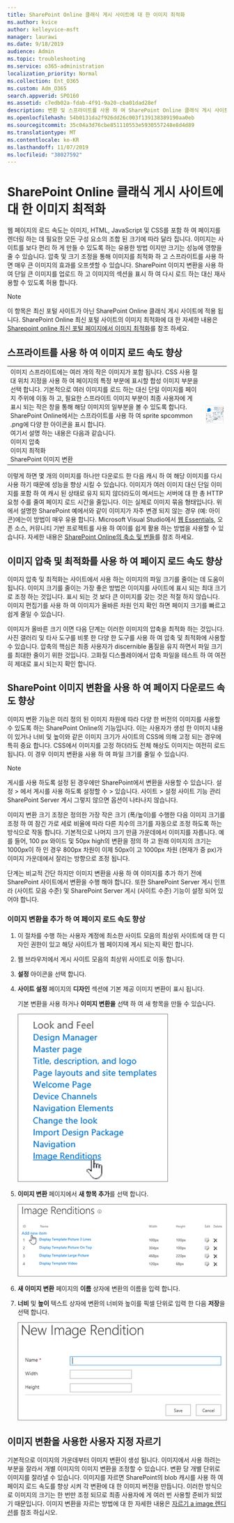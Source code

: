 ```yaml
---
title: SharePoint Online 클래식 게시 사이트에 대 한 이미지 최적화
ms.author: kvice
author: kelleyvice-msft
manager: laurawi
ms.date: 9/18/2019
audience: Admin
ms.topic: troubleshooting
ms.service: o365-administration
localization_priority: Normal
ms.collection: Ent_O365
ms.custom: Adm_O365
search.appverid: SPO160
ms.assetid: c7edb02a-fdab-4f91-9a20-cba01dad28ef
description: 변환 및 스프라이트를 사용 하 여 SharePoint Online 클래식 게시 사이트의 이미지 성능을 개선 하는 방법에 대해 알아봅니다.
ms.openlocfilehash: 54b0131da2f926dd26c003f139138389190aa0eb
ms.sourcegitcommit: 35c04a3d76cbe851110553e5930557248e8d4d89
ms.translationtype: MT
ms.contentlocale: ko-KR
ms.lasthandoff: 11/07/2019
ms.locfileid: "38027592"
---
```

# <a name="image-optimization-for-sharepoint-online-classic-publishing-sites"></a>SharePoint Online 클래식 게시 사이트에 대 한 이미지 최적화

웹 페이지의 로드 속도는 이미지, HTML, JavaScript 및 CSS를 포함 하 여 페이지를 렌더링 하는 데 필요한 모든 구성 요소의 조합 된 크기에 따라 달라 집니다. 이미지는 사이트를 보다 편리 하 게 만들 수 있도록 하는 유용한 방법 이지만 크기는 성능에 영향을 줄 수 있습니다. 압축 및 크기 조정을 통해 이미지를 최적화 하 고 스프라이트를 사용 하면 매우 큰 이미지의 효과를 오프셋할 수 있습니다. SharePoint 이미지 변환을 사용 하 여 단일 큰 이미지를 업로드 하 고 이미지의 섹션을 표시 하 여 다시 로드 하는 대신 재사용할 수 있도록 허용 합니다.

>[!NOTE]
>이 항목은 최신 포털 사이트가 아닌 SharePoint Online 클래식 게시 사이트에 적용 됩니다. SharePoint Online 최신 포털 사이트의 이미지 최적화에 대 한 자세한 내용은 [Sharepoint online 최신 포털 페이지에서 이미지 최적화](modern-image-optimization.md)를 참조 하세요.
  
## <a name="using-sprites-to-speed-up-image-loading"></a>스프라이트를 사용 하 여 이미지 로드 속도 향상

|||
|:-----|:-----|
| 이미지 스프라이트에는 여러 개의 작은 이미지가 포함 됩니다. CSS 사용 절대 위치 지정을 사용 하 여 페이지의 특정 부분에 표시할 합성 이미지 부분을 선택 합니다. 기본적으로 여러 이미지를 로드 하는 대신 단일 이미지를 페이지 주위에 이동 하 고, 필요한 스프라이트 이미지 부분이 최종 사용자에 게 표시 되는 작은 창을 통해 해당 이미지의 일부분을 볼 수 있도록 합니다. SharePoint Online에서는 스프라이트를 사용 하 여 sprite spcommon .png에 다양 한 아이콘을 표시 합니다.  <br/>  여기서 설명 하는 내용은 다음과 같습니다.  <br/>  이미지 압축  <br/>  이미지 최적화  <br/>  SharePoint 이미지 변환  <br/> |![Spcommon.png의 스크린샷](media/cc5cdee1-8e54-4537-9a8a-8854f4ee849f.png)|
   
이렇게 하면 몇 개의 이미지를 하나만 다운로드 한 다음 캐시 하 여 해당 이미지를 다시 사용 하기 때문에 성능을 향상 시킬 수 있습니다. 이미지가 여러 이미지 대신 단일 이미지를 포함 하 여 캐시 된 상태로 유지 되지 않더라도이 메서드는 서버에 대 한 총 HTTP 요청 수를 줄여 페이지 로드 시간을 줄입니다. 이는 실제로 이미지 묶음 형태입니다. 위에서 설명한 SharePoint 예에서와 같이 이미지가 자주 변경 되지 않는 경우 (예: 아이콘)에는이 방법이 매우 유용 합니다. Microsoft Visual Studio에서 [웹 Essentials](https://vswebessentials.com/), 오픈 소스, 커뮤니티 기반 프로젝트를 사용 하 여이를 쉽게 활용 하는 방법을 사용할 수 있습니다. 자세한 내용은 [SharePoint Online의 축소 및 번들](https://go.microsoft.com/fwlink/?LinkId=708698)를 참조 하세요.
  
## <a name="using-image-compression-and-optimization-to-speed-up-page-loading"></a>이미지 압축 및 최적화를 사용 하 여 페이지 로드 속도 향상

이미지 압축 및 최적화는 사이트에서 사용 하는 이미지의 파일 크기를 줄이는 데 도움이 됩니다. 이미지 크기를 줄이는 가장 좋은 방법은 이미지를 사이트에 표시 되는 최대 크기로 조정 하는 것입니다. 표시 되는 것 보다 큰 이미지를 갖는 것은 적절 하지 않습니다. 이미지 편집기를 사용 하 여 이미지가 올바른 차원 인지 확인 하면 페이지 크기를 빠르고 쉽게 줄일 수 있습니다.
  
이미지가 올바른 크기 이면 다음 단계는 이러한 이미지의 압축을 최적화 하는 것입니다. 사진 갤러리 및 타사 도구를 비롯 한 다양 한 도구를 사용 하 여 압축 및 최적화에 사용할 수 있습니다. 압축의 핵심은 최종 사용자가 discernible 품질을 유지 하면서 파일 크기를 최대한 줄이기 위한 것입니다. 고화질 디스플레이에서 압축 파일을 테스트 하 여 여전히 제대로 표시 되는지 확인 합니다.
  
## <a name="speed-up-page-downloads-by-using-sharepoint-image-renditions"></a>SharePoint 이미지 변환을 사용 하 여 페이지 다운로드 속도 향상

이미지 변환 기능은 미리 정의 된 이미지 차원에 따라 다양 한 버전의 이미지를 사용할 수 있도록 하는 SharePoint Online의 기능입니다. 이는 사용자가 생성 한 이미지 내용이 있거나 너비 및 높이와 같은 이미지 크기가 사이트의 CSS에 의해 고정 되는 경우에 특히 중요 합니다. CSS에서 이미지를 고정 하더라도 전체 해상도 이미지는 여전히 로드 됩니다. 이 경우 이미지 변환을 사용 하 여 파일 크기를 줄일 수 있습니다.
  
> [!NOTE]
> 게시를 사용 하도록 설정 된 경우에만 SharePoint에서 변환을 사용할 수 있습니다. 설정 \> 에서 게시를 사용 하도록 설정할 수 \> 있습니다. 사이트 \> 설정 사이트 기능 관리 SharePoint Server 게시 그렇지 않으면 옵션이 나타나지 않습니다.
  
이미지 변환 크기 조정은 정의한 가장 작은 크기 (폭/높이)를 수행한 다음 이미지 크기를 조정 하 여 잠긴 가로 세로 비율에 따라 다른 치수의 크기를 자동으로 조정 하도록 하는 방식으로 작동 합니다. 기본적으로 나머지 크기 만큼 가운데에서 이미지를 자릅니다. 예를 들어, 100 px 와이드 및 50px high의 변환을 정의 하 고 원래 이미지의 크기는 1000px이 하 인 경우 800px 차원이 이제 50px이 고 1000px 차원 (현재가 중 px)가 이미지 가운데에서 잘리는 방향으로 조정 됩니다.
  
단계는 비교적 간단 하지만 이미지 변환을 사용 하 여 이미지를 추가 하기 전에 SharePoint 사이트에서 변환을 수행 해야 합니다. 또한 SharePoint Server 게시 인프라 (사이트 모음 수준) 및 SharePoint Server 게시 (사이트 수준) 기능이 설정 되어 있어야 합니다.
  
### <a name="add-an-image-rendition-to-speed-up-page-loading"></a>이미지 변환을 추가 하 여 페이지 로드 속도 향상
  
1. 이 절차를 수행 하는 사용자 계정에 최소한 사이트 모음의 최상위 사이트에 대 한 디자인 권한이 있고 해당 사이트가 웹 페이지에 게시 되는지 확인 합니다.

2. 웹 브라우저에서 게시 사이트 모음의 최상위 사이트로 이동 합니다.

3. **설정** 아이콘을 선택 합니다.

4. **사이트 설정** 페이지의 **디자인** 섹션에 기본 제공 이미지 변환이 표시 됩니다.

    기본 변환을 사용 하거나 **이미지 변환을** 선택 하 여 새 항목을 만들 수 있습니다.

    ![이미지 변환 스크린샷](media/eaae0d53-657d-47ef-b687-65c5167eae4d.PNG)
  
5. **이미지 변환** 페이지에서 **새 항목 추가**를 선택 합니다.

    ![새 항목 추가를 보여 주는 스크린샷](media/8cede22e-52bf-4d9d-99cb-162f2f6ce92b.PNG)
  
6. **새 이미지 변환** 페이지의 **이름** 상자에 변환의 이름을 입력 합니다.

7. **너비** 및 **높이** 텍스트 상자에 변환의 너비와 높이를 픽셀 단위로 입력 한 다음 **저장**을 선택 합니다.

    ![이미지 변환 이름을 보여 주는 스크린샷](media/5a6119ed-c163-40df-a4db-ec629d15607d.PNG)
  
## <a name="custom-cropping-with-image-renditions"></a>이미지 변환을 사용한 사용자 지정 자르기

기본적으로 이미지의 가운데부터 이미지 변환이 생성 됩니다. 이미지에서 사용 하려는 부분을 잘라서 개별 이미지의 이미지 변환을 조정할 수 있습니다. 변환 당 개별 단위로 이미지를 잘라낼 수 있습니다. 이미지를 자르면 SharePoint의 blob 캐시를 사용 하 여 페이지 로드 속도를 향상 시켜 각 변환에 대 한 이미지 버전을 만듭니다. 이러한 방식으로 이미지의 크기는 한 번만 조정 되므로 최종 사용자에 게 여러 번 사용할 준비가 되었기 때문입니다. 이미지 변환을 자르는 방법에 대 한 자세한 내용은 [자르기 a image 렌디션](https://go.microsoft.com/fwlink/p/?LinkId=525626)를 참조 하십시오.
  

